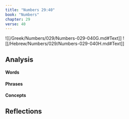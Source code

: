 ```yaml
---
title: "Numbers 29:40"
book: "Numbers"
chapter: 29
verse: 40
---
```

![[/Greek/Numbers/029/Numbers-029-040G.md#Text]]
![[/Hebrew/Numbers/029/Numbers-029-040H.md#Text]]

## Analysis

#### Words

#### Phrases

#### Concepts

## Reflections
